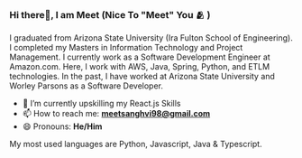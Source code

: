 ### Hi there👋, I am Meet (Nice To "Meet" You 🫂 ) 

I graduated from Arizona State University (Ira Fulton School of Engineering). I completed my Masters in Information Technology and Project Management. 
I currently work as a Software Development Engineer at Amazon.com. Here, I work with AWS, Java, Spring, Python, and ETLM technologies. 
In the past, I have worked at Arizona State University and Worley Parsons as a Software Developer. 

- 🌱 I’m currently upskilling my React.js Skills
- 📫 How to reach me: **[meetsanghvi98@gmail.com](mailto:meetsanghvi98@gmail.com)**
- 😄 Pronouns: **He/Him**

My most used languages are Python, Javascript, Java & Typescript. 
